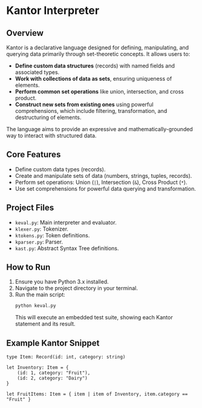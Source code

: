 # Kantor Interpreter

## Overview

Kantor is a declarative language designed for defining, manipulating, and querying data primarily through set-theoretic concepts. It allows users to:
*   **Define custom data structures** (records) with named fields and associated types.
*   **Work with collections of data as sets**, ensuring uniqueness of elements.
*   **Perform common set operations** like union, intersection, and cross product.
*   **Construct new sets from existing ones** using powerful comprehensions, which include filtering, transformation, and destructuring of elements.

The language aims to provide an expressive and mathematically-grounded way to interact with structured data.

## Core Features

*   Define custom data types (records).
*   Create and manipulate sets of data (numbers, strings, tuples, records).
*   Perform set operations: Union (`|`), Intersection (`&`), Cross Product (`*`).
*   Use set comprehensions for powerful data querying and transformation.

## Project Files

*   `keval.py`: Main interpreter and evaluator.
*   `klexer.py`: Tokenizer.
*   `ktokens.py`: Token definitions.
*   `kparser.py`: Parser.
*   `kast.py`: Abstract Syntax Tree definitions.

## How to Run

1.  Ensure you have Python 3.x installed.
2.  Navigate to the project directory in your terminal.
3.  Run the main script:
    ```bash
    python keval.py
    ```
    This will execute an embedded test suite, showing each Kantor statement and its result.

## Example Kantor Snippet

```kantor
type Item: Record(id: int, category: string)

let Inventory: Item = {
    (id: 1, category: "Fruit"),
    (id: 2, category: "Dairy")
}

let FruitItems: Item = { item | item of Inventory, item.category == "Fruit" }
```